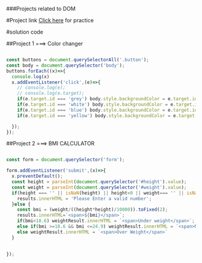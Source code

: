 ###Projects related to DOM

#Project link
[Click here](https://stackblitz.com/edit/dom-project-chaiaurcode?file=index.html) for practice


#solution code

##Project 1 ===> Color changer

```javascript

const buttons = document.querySelectorAll('.button');
const body = document.querySelector('body');
buttons.forEach((x)=>{
  console.log(x)
  x.addEventListener('click',(e)=>{
    // console.log(e);
    // console.log(e.target);
    if(e.target.id === 'grey') body.style.backgroundColor = e.target.id;
    if(e.target.id === 'white') body.style.backgroundColor = e.target.id;
    if(e.target.id === 'blue') body.style.backgroundColor = e.target.id;
    if(e.target.id === 'yellow') body.style.backgroundColor = e.target.id;

  });
});


```

##Project 2 ===> BMI CALCULATOR

```javascript

const form = document.querySelector('form');

form.addEventListener('submit',(x)=>{
  x.preventDefault();
  const height = parseInt(document.querySelector('#height').value);
  const weight = parseInt(document.querySelector('#weight').value);
  if(height === '' || isNaN(height) || height<0 || weight=== '' || isNaN(weight) ||weight<0) {
    results.innerHTML = 'Please Enter a valid number';
  }else {
    const bmi = (weight/((height*height)/10000)).toFixed(2);
    results.innerHTML=`<span>${bmi}</span>`;
    if(bmi<18.6) weightResult.innerHTML = `<span>Under weight</span>`;
    else if(bmi >=18.6 && bmi <=24.9) weightResult.innerHTML = `<span>Normal Weight</span>`;
    else weightResult.innerHTML = `<span>Over Weight</span>`
  }

  
});


```

